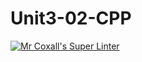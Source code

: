 # Unit3-02-CPP
[![Mr Coxall's Super Linter](https://github.com/ICS3U-C-Programming-JulienL/Unit3-02-CPP/workflows/Mr%20Coxall's%20Super%20Linter/badge.svg)](https://github.com/ICS3U-C-Programming-JulienL/Unit3-02-CPP/actions/)
